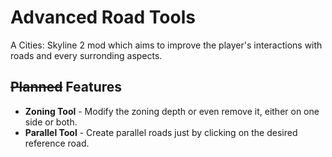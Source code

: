 ﻿# Advanced Road Tools
A Cities: Skyline 2 mod which aims to improve the player's interactions with roads and every surronding aspects.

## ~~Planned~~ Features
- **Zoning Tool** - Modify the zoning depth or even remove it, either on one side or both.
- **Parallel Tool** - Create parallel roads just by clicking on the desired reference road.